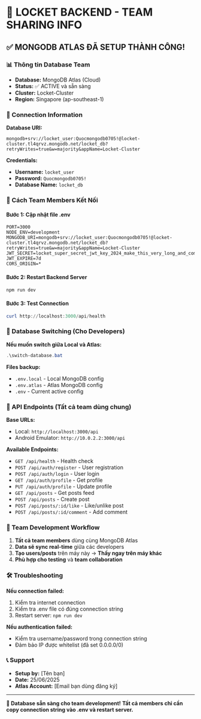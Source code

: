 # 🌟 LOCKET BACKEND - TEAM SHARING INFO

## ✅ MONGODB ATLAS ĐÃ SETUP THÀNH CÔNG!

### 📊 Thông tin Database Team
- **Database:** MongoDB Atlas (Cloud)
- **Status:** ✅ ACTIVE và sẵn sàng
- **Cluster:** Locket-Cluster
- **Region:** Singapore (ap-southeast-1)

### 🔗 Connection Information

**Database URI:**
```
mongodb+srv://locket_user:Quocmongodb0705!@locket-cluster.tl4qrvz.mongodb.net/locket_db?retryWrites=true&w=majority&appName=Locket-Cluster
```

**Credentials:**
- **Username:** `locket_user`
- **Password:** `Quocmongodb0705!`
- **Database Name:** `locket_db`

### 🚀 Cách Team Members Kết Nối

#### Bước 1: Cập nhật file .env
```env
PORT=3000
NODE_ENV=development
MONGODB_URI=mongodb+srv://locket_user:Quocmongodb0705!@locket-cluster.tl4qrvz.mongodb.net/locket_db?retryWrites=true&w=majority&appName=Locket-Cluster
JWT_SECRET=locket_super_secret_jwt_key_2024_make_this_very_long_and_complex_in_production
JWT_EXPIRE=7d
CORS_ORIGIN=*
```

#### Bước 2: Restart Backend Server
```powershell
npm run dev
```

#### Bước 3: Test Connection
```powershell
curl http://localhost:3000/api/health
```

### 🔄 Database Switching (Cho Developers)

**Nếu muốn switch giữa Local và Atlas:**
```powershell
.\switch-database.bat
```

**Files backup:**
- `.env.local` - Local MongoDB config
- `.env.atlas` - Atlas MongoDB config
- `.env` - Current active config

### 📱 API Endpoints (Tất cả team dùng chung)

**Base URLs:**
- Local: `http://localhost:3000/api`
- Android Emulator: `http://10.0.2.2:3000/api`

**Available Endpoints:**
- `GET /api/health` - Health check
- `POST /api/auth/register` - User registration
- `POST /api/auth/login` - User login
- `GET /api/auth/profile` - Get profile
- `PUT /api/auth/profile` - Update profile
- `GET /api/posts` - Get posts feed
- `POST /api/posts` - Create post
- `POST /api/posts/:id/like` - Like/unlike post
- `POST /api/posts/:id/comment` - Add comment

### 🎯 Team Development Workflow

1. **Tất cả team members** dùng cùng MongoDB Atlas
2. **Data sẽ sync real-time** giữa các developers
3. **Tạo users/posts** trên máy này → **Thấy ngay trên máy khác**
4. **Phù hợp cho testing** và **team collaboration**

### 🛠️ Troubleshooting

**Nếu connection failed:**
1. Kiểm tra internet connection
2. Kiểm tra .env file có đúng connection string
3. Restart server: `npm run dev`

**Nếu authentication failed:**
- Kiểm tra username/password trong connection string
- Đảm bảo IP được whitelist (đã set 0.0.0.0/0)

### 📞 Support

- **Setup by:** [Tên bạn]
- **Date:** 25/06/2025
- **Atlas Account:** [Email bạn dùng đăng ký]

---
**🎉 Database sẵn sàng cho team development!** 
**Tất cả members chỉ cần copy connection string vào .env và restart server.** 